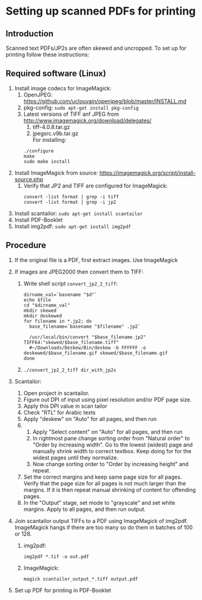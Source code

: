 # Setting up scanned PDFs for printing

## Introduction

Scanned text PDFs/JP2s are often skewed and uncropped. To set up for printing follow these instructions:

## Required software (Linux)

1. Install image codecs for ImageMagick:
   1. OpenJPEG: https://github.com/uclouvain/openjpeg/blob/master/INSTALL.md
   2. pkg-config: `sudo apt-get install pkg-config`
   3. Latest versions of TIFF anf JPEG from http://www.imagemagick.org/download/delegates/
      1. tiff-4.0.8.tar.gz
      2. jpegsrc.v9b.tar.gz  
      For installing:
      ```
      ./configure
      make
      sudo make install
      ```
2. Install ImageMagick from source: https://imagemagick.org/script/install-source.php
   1. Verify that JP2 and TIFF are configured for ImageMagick:
      ```
      convert -list format | grep -i tiff
      convert -list format | grep -i jp2
      ```
3. Install scantailor: `sudo apt-get install scantailor`
4. Install PDF-Booklet
5. Install img2pdf: `sudo apt-get install img2pdf`

## Procedure

1. If the original file is a PDF, first extract images. Use ImageMagick
2. If images are JPEG2000 then convert them to TIFF:
   1. Write shell script `convert_jp2_2_tiff`:
      ```
      dirname_val=`basename "$d"`
      echo $file
      cd "$dirname_val"
      mkdir skewed
      mkdir deskewed
      for filename in *.jp2; do
        base_filename=`basename "$filename" .jp2`

        /usr/local/bin/convert "$base_filename.jp2" TIFF64:"skewed/$base_filename.tiff"
        #~/Downloads/Deskew/Bin/deskew -b FFFFFF -o deskewed/$base_filename.gif skewed/$base_filename.gif
      done
      ```
   2. `./convert_jp2_2_tiff dir_with_jp2s`
3. Scantailor:
   1. Open project in scantailor.
   2. Figure out DPI of input using pixel resolution and/or PDF page size.
   3. Apply this DPI value in scan tailor
   4. Check "RTL" for Arabic texts
   5. Apply "deskew" on "Auto" for all pages, and then run
   6. 1. Apply "Select content" on "Auto" for all pages, and then run
      2. In rightmost pane change sorting order from "Natural order" to "Order by increasing width". Go to the lowest (widest) page and manually shrink width to correct textbox. Keep doing for for the widest pages until they normalize.
      3. Now change sorting order to "Order by increasing height" and repeat.
   7. Set the correct margins and keep same page size for all pages. Verify that the page size for all pages is not much larger than the margins. If it is then repeat manual shrinking of content for offending pages.
   8. In the "Output" stage, set mode to "grayscale" and set white margins. Apply to all pages, and then run output.
4. Join scantailor output TIFFs to a PDF using ImageMagick of img2pdf. ImageMagick hangs if there are too many so do them in batches of 100 or 128.
   1. img2pdf:
      ```
      img2pdf *.tif -o out.pdf
      ```
   2. ImageMagick:
      ```
      magick scantailor_output_*.tiff output.pdf
      ```
   
5. Set up PDF for printing in PDF-Booklet



